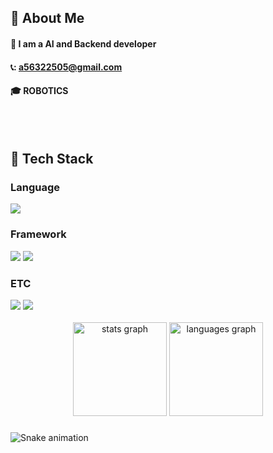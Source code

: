 

<div>
  <!--Body-->
  
  ## 👀 About Me
  #### :raising_hand: I am a AI and Backend developer
  #### 📞: a56322505@gmail.com
  #### :mortar_board: ROBOTICS
  <br/>
  <br/>
  
  ## 🧱 Tech Stack
  ### Language
  <!--Python-->
  <img src="https://img.shields.io/badge/Python-3776AB?style=flat-square&logo=Python&logoColor=white"/>

  <br/>
  
  ### Framework
  <!--PyTorch-->
 <img src="https://img.shields.io/badge/pytorch-%23EE4C2C.svg?&style=for-the-badge&logo=pytorch&logoColor=white" />
  <!--ROS-->
  <img src="https://img.shields.io/badge/ros-%2322314E.svg?&style=for-the-badge&logo=ros&logoColor=white" />
  
  ### ETC
  <!--MySQL-->
  <img src="https://img.shields.io/badge/MySQL-4479A1?style=flat-square&logo=MySQL&logoColor=white"/>
  <!--Azure-->
  <img src="https://img.shields.io/badge/microsoft%20azure-%230089D6.svg?&style=for-the-badge&logo=microsoft%20azure&logoColor=white" />
  <br/>
  <br/>
  
<div align="center">
  <img src="https://github-readme-stats.vercel.app/api?username=Ryu-GY&hide_title=false&hide_rank=false&show_icons=true&include_all_commits=true&count_private=true&disable_animations=false&theme=dracula&locale=en&hide_border=false&order=1" height="150" alt="stats graph"  />
  <img src="https://github-readme-stats.vercel.app/api/top-langs?username=Ryu-GY&locale=en&hide_title=false&layout=compact&card_width=320&langs_count=5&theme=dracula&hide_border=false&order=2" height="150" alt="languages graph"  />
</div>

###

<img src="https://raw.githubusercontent.com/Ryu-GY/Ryu-GY/output/snake.svg" alt="Snake animation" />

###
  
  
</div>

